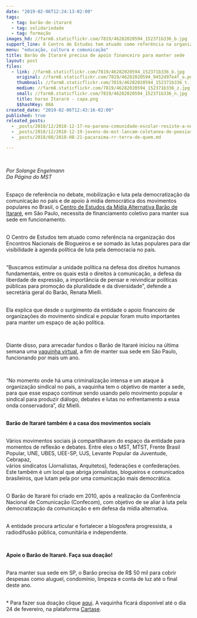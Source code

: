 ```yaml
---
date: "2019-02-06T12:24:13-02:00"
tags:
  - tag: barão-de-itararé
  - tag: solidariedade
  - tag: formação
images_hd: //farm8.staticflickr.com/7819/46282020594_152371b336_b.jpg
support_line: O Centro de Estudos tem atuado como referência na organização dos Encontros Nacionais de Blogueiros e se somado às lutas populares para dar visibilidade à agenda política de luta pela democracia no país
menu: "educação, cultura e comunicação"
title: Barão de Itararé precisa de apoio financeiro para manter sede
layout: post
files:
  - link: //farm8.staticflickr.com/7819/46282020594_152371b336_b.jpg
    original: //farm8.staticflickr.com/7819/46282020594_9452d97e4f_o.png
    thumbnail: //farm8.staticflickr.com/7819/46282020594_152371b336_t.jpg
    medium: //farm8.staticflickr.com/7819/46282020594_152371b336_z.jpg
    small: //farm8.staticflickr.com/7819/46282020594_152371b336_n.jpg
    title: barao Itararé - capa.png
    $$hashKey: 08A
created_date: "2019-02-06T12:43:16-02:00"
published: true
releated_posts:
  - _posts/2018/12/2018-12-17-no-parana-comunidade-escolar-resiste-a-nova-tentativa-de-fechamento-da-escola.md
  - _posts/2018/12/2018-12-19-jovens-do-mst-lancam-coletanea-de-poesias-no-27o-encontro-estadual-em-alagoas.md
  - _posts/2018/08/2018-08-21-pacaraima-rr-terra-de-quem.md

---
```

<p>&nbsp;</p>

<p><em>Por Solange Engelmann<br />
Da P&aacute;gina do MST</em></p>

<p><br />
Espa&ccedil;o de refer&ecirc;ncia no debate, mobiliza&ccedil;&atilde;o e luta pela democratiza&ccedil;&atilde;o da comunica&ccedil;&atilde;o no pa&iacute;s e de apoio &agrave; m&iacute;dia democr&aacute;tica dos movimentos populares no Brasil, o <a href="http://baraodeitarare.org.br/site">Centro de Estudos da M&iacute;dia Alternativa Bar&atilde;o de Itarar&eacute;</a>, em S&atilde;o Paulo, necessita de financiamento coletivo para manter sua sede em funcionamento.</p>

<p><br />
O Centro de Estudos tem atuado como refer&ecirc;ncia na organiza&ccedil;&atilde;o dos Encontros Nacionais de Blogueiros e se somado &agrave;s lutas populares para dar visibilidade &agrave; agenda pol&iacute;tica de luta pela democracia no pa&iacute;s.</p>

<p><br />
&ldquo;Buscamos estimular a unidade pol&iacute;tica na defesa dos direitos humanos fundamentais, entre os quais est&aacute; o direitos &agrave; comunica&ccedil;&atilde;o, a defesa da liberdade de express&atilde;o, a import&acirc;ncia de pensar e reivindicar pol&iacute;ticas p&uacute;blicas para promo&ccedil;&atilde;o da pluralidade e da diversidade&rdquo;, defende a secret&aacute;ria geral do Bar&atilde;o, Renata Mielli.</p>

<p><br />
Ela explica que desde o surgimento da entidade o apoio financeiro de organiza&ccedil;&otilde;es do movimento sindical e popular foram muito importantes para manter um espa&ccedil;o de a&ccedil;&atilde;o pol&iacute;tica.</p>

<p>&nbsp;</p>

<p>Diante disso, para arrecadar fundos o Bar&atilde;o de Itarar&eacute; iniciou na &uacute;ltima semana uma <a href="https://www.catarse.me/a_sede_do_barao">vaquinha&nbsp;virtual</a>, a fim de manter sua&nbsp;sede em S&atilde;o Paulo, funcionando por mais um ano.</p>

<p>&nbsp;</p>

<p>&ldquo;No momento onde h&aacute; uma criminaliza&ccedil;&atilde;o intensa e um ataque &agrave; organiza&ccedil;&atilde;o sindical no pa&iacute;s, a vaquinha tem o objetivo de manter a sede, para que esse espa&ccedil;o continue sendo usando pelo movimento popular e sindical para produzir di&aacute;logo, debates e lutas no enfrentamento a essa onda conservadora&rdquo;, diz&nbsp;Mielli.</p>

<p><br />
<strong>Bar&atilde;o de Itarar&eacute; tamb&eacute;m &eacute; a casa dos movimentos sociais</strong></p>

<p><br />
V&aacute;rios movimentos sociais j&aacute; compartilharam do espa&ccedil;o da entidade para momentos de reflex&atilde;o e debates. Entre eles o MST, MTST, Frente Brasil Popular, UNE, UBES, UEE-SP, UJS, Levante Popular da Juventude, Cebrapaz,<br />
v&aacute;rios sindicatos (Jornalistas, Arquitetos), federa&ccedil;&otilde;es e confedera&ccedil;&otilde;es. Este tamb&eacute;m &eacute; um local que abriga jornalistas, blogueiros e comunicados brasileiros, que lutam pela por uma comunica&ccedil;&atilde;o mais democr&aacute;tica.</p>

<p><br />
O Bar&atilde;o de Itarar&eacute; foi criado em 2010, ap&oacute;s a realiza&ccedil;&atilde;o da Confer&ecirc;ncia Nacional de Comunica&ccedil;&atilde;o (Confecom), com objetivo de se aliar &agrave; luta pela democratiza&ccedil;&atilde;o da comunica&ccedil;&atilde;o e em defesa da m&iacute;dia alternativa.</p>

<p><br />
A entidade procura articular e fortalecer a blogosfera progressista, a radiodifus&atilde;o p&uacute;blica, comunit&aacute;ria e independente.</p>

<p>&nbsp;</p>

<p><strong>Apoie&nbsp;o Bar&atilde;o de Itarar&eacute;. Fa&ccedil;a sua doa&ccedil;&atilde;o!</strong></p>

<p><br />
Para manter sua sede em SP, o Bar&atilde;o precisa de R$ 50 mil para cobrir despesas como aluguel, condom&iacute;nio, limpeza e conta de luz at&eacute; o final deste ano.</p>

<p><br />
* Para fazer sua doa&ccedil;&atilde;o clique <a href="https://www.catarse.me/a_sede_do_barao">aqui</a>. A vaquinha ficar&aacute; dispon&iacute;vel at&eacute; o dia 24 de fevereiro, na plataforma <a href="https://www.catarse.me/">Cartase</a>.</p>
